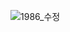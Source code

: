 ![1986_수정](https://github.com/gyulim17/Drilling/assets/151061107/3f12730e-e602-4698-ac50-d787e854f2c9)
